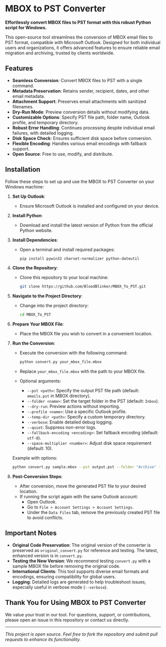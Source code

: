 # MBOX to PST Converter

**Effortlessly convert MBOX files to PST format with this robust Python script for Windows.**

This open-source tool streamlines the conversion of MBOX email files to PST format, compatible with Microsoft Outlook. Designed for both individual users and organizations, it offers advanced features to ensure reliable email migration and archiving, trusted by clients worldwide.

## Features

- **Seamless Conversion**: Convert MBOX files to PST with a single command.
- **Metadata Preservation**: Retains sender, recipient, dates, and other email metadata.
- **Attachment Support**: Preserves email attachments with sanitized filenames.
- **Dry-Run Mode**: Preview conversion details without modifying data.
- **Customizable Options**: Specify PST file path, folder name, Outlook profile, and temporary directory.
- **Robust Error Handling**: Continues processing despite individual email failures, with detailed logging.
- **Disk Space Check**: Ensures sufficient disk space before conversion.
- **Flexible Encoding**: Handles various email encodings with fallback support.
- **Open Source**: Free to use, modify, and distribute.

## Installation

Follow these steps to set up and use the MBOX to PST Converter on your Windows machine:

1. **Set Up Outlook**:

   - Ensure Microsoft Outlook is installed and configured on your device.

2. **Install Python**:

   - Download and install the latest version of Python from the official Python website.

3. **Install Dependencies**:

   - Open a terminal and install required packages:

     ```bash
     pip install pywin32 charset-normalizer python-dateutil
     ```

4. **Clone the Repository**:

   - Clone this repository to your local machine:

     ```bash
     git clone https://github.com/BloodBlinker/MBOX_To_PST.git
     ```

5. **Navigate to the Project Directory**:

   - Change into the project directory:

     ```bash
     cd MBOX_To_PST
     ```

6. **Prepare Your MBOX File**:

   - Place the MBOX file you wish to convert in a convenient location.

7. **Run the Conversion**:

   - Execute the conversion with the following command:

     ```bash
     python convert.py your_mbox_file.mbox
     ```

   - Replace `your_mbox_file.mbox` with the path to your MBOX file.

   - Optional arguments:

     - `--pst <path>`: Specify the output PST file path (default: `emails.pst` in MBOX directory).
     - `--folder <name>`: Set the target folder in the PST (default: `Inbox`).
     - `--dry-run`: Preview actions without importing.
     - `--profile <name>`: Use a specific Outlook profile.
     - `--temp-dir <path>`: Specify a custom temporary directory.
     - `--verbose`: Enable detailed debug logging.
     - `--quiet`: Suppress non-error logs.
     - `--fallback-encoding <encoding>`: Set fallback encoding (default: `utf-8`).
     - `--space-multiplier <number>`: Adjust disk space requirement (default: 10).

   Example with options:

   ```bash
   python convert.py sample.mbox --pst output.pst --folder "Archive" --dry-run --verbose
   ```

8. **Post-Conversion Steps**:

   - After conversion, move the generated PST file to your desired location.
   - If running the script again with the same Outlook account:
     - Open Outlook.
     - Go to `File > Account Settings > Account Settings`.
     - Under the `Data Files` tab, remove the previously created PST file to avoid conflicts.

## Important Notes

- **Original Code Preservation**: The original version of the converter is preserved as `original_convert.py` for reference and testing. The latest, enhanced version is in `convert.py`.
- **Testing the New Version**: We recommend testing `convert.py` with a sample MBOX file before removing the original code.
- **International Clients**: This tool supports diverse email formats and encodings, ensuring compatibility for global users.
- **Logging**: Detailed logs are generated to help troubleshoot issues, especially useful in verbose mode (`--verbose`).

## Thank You for Using MBOX to PST Converter

We value your trust in our tool. For questions, support, or contributions, please open an issue in this repository or contact us directly.

---

*This project is open source. Feel free to fork the repository and submit pull requests to enhance its functionality.*
